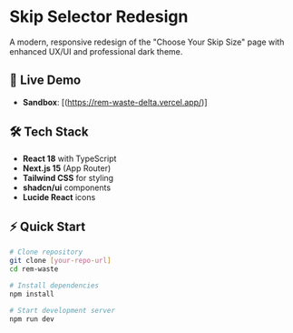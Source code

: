 # Skip Selector Redesign

A modern, responsive redesign of the "Choose Your Skip Size" page with enhanced UX/UI and professional dark theme.

## 🚀 Live Demo
- **Sandbox**: [(https://rem-waste-delta.vercel.app/)]

## 🛠️ Tech Stack
- **React 18** with TypeScript
- **Next.js 15** (App Router)
- **Tailwind CSS** for styling
- **shadcn/ui** components
- **Lucide React** icons

## ⚡ Quick Start

```bash
# Clone repository
git clone [your-repo-url]
cd rem-waste

# Install dependencies
npm install

# Start development server
npm run dev